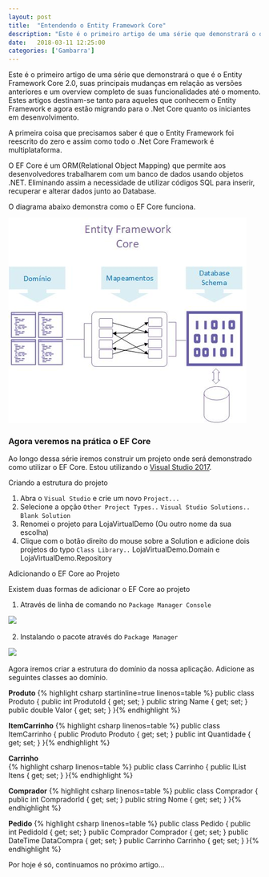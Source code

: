 ```yaml
---
layout: post
title:  "Entendendo o Entity Framework Core"
description: "Este é o primeiro artigo de uma série que demonstrará o que é o Entity Framework Core 2.0, suas principais mudanças em relação as versões anteriores e um overview completo de suas funcionalidades até o momento. Estes artigos destinam-se tanto para aqueles que conhecem o Entity Framework e agora estão migrando para o .Net Core quanto os iniciantes em desenvolvimento."
date:   2018-03-11 12:25:00
categories: ['Gambarra']
---
```


Este é o primeiro artigo de uma série que demonstrará o que é o Entity Framework Core 2.0, suas principais mudanças em relação as versões anteriores e um overview completo de suas funcionalidades até o momento. Estes artigos destinam-se tanto para aqueles que conhecem o Entity Framework e agora estão migrando para o .Net Core quanto os iniciantes em desenvolvimento.

A primeira coisa que precisamos saber é que o Entity Framework foi reescrito do zero e assim como todo o .Net Core Framework é multiplataforma. 

O EF Core é um ORM(Relational Object Mapping) que permite aos desenvolvedores trabalharem com um banco de dados usando objetos .NET. Eliminando assim a necessidade de utilizar códigos SQL para inserir, recuperar e alterar dados junto ao Database.  

O diagrama abaixo demonstra como o EF Core funciona. 

![](/assets/images/entityframework/entity.jpg)

### Agora veremos na prática o EF Core

Ao longo dessa série iremos construir um projeto onde será demonstrado como utilizar o EF Core. Estou utilizando o [Visual Studio 2017](https://www.visualstudio.com/pt-br/downloads/). 

Criando a estrutura do projeto

1. Abra o `Visual Studio` e crie um novo `Project...`
2. Selecione a opção `Other Project Types..` `Visual Studio Solutions..` `Blank Solution`
3. Renomei o projeto para LojaVirtualDemo (Ou outro nome da sua escolha)
4. Clique com o botão direito do mouse sobre a Solution e adicione dois projetos do typo `Class Library..` LojaVirtualDemo.Domain e LojaVirtualDemo.Repository

Adicionando o EF Core ao Projeto

Existem duas formas de adicionar o EF Core ao projeto

1. Através de linha de comando no `Package Manager Console`

![](/assets/images/entity/installpackageefcore1.jpg)

2. Instalando o pacote através do `Package Manager`

![](/assets/images/entity/installmanagerpackageefcore1.jpg)


Agora iremos criar a estrutura do domínio da nossa aplicação. Adicione as seguintes classes ao domínio.

**Produto**	
{% highlight csharp startinline=true linenos=table %}
    public class Produto
    {
        public int ProdutoId { get; set; }
        public string Name { get; set; }
        public double Valor { get; set; }
    }{% endhighlight %}


**ItemCarrinho**
{% highlight csharp linenos=table %}
    public class ItemCarrinho
    {
        public Produto Produto { get; set; }
        public int Quantidade { get; set; }
    }{% endhighlight %}

**Carrinho**	
{% highlight csharp linenos=table %}
    public class Carrinho
    {
        public IList<ItemCarrinho> Itens { get; set; }
    }{% endhighlight %}

**Comprador**
{% highlight csharp linenos=table %}
    public class Comprador
    {
        public int CompradorId { get; set; }
        public string Nome { get; set; }
    }{% endhighlight %}

**Pedido**
{% highlight csharp linenos=table %}
    public class Pedido
    {
        public int PedidoId { get; set; }
        public Comprador Comprador { get; set; }
        public DateTime DataCompra { get; set; }
        public Carrinho Carrinho { get; set; }
    }{% endhighlight %}

Por hoje é só, continuamos no próximo artigo...